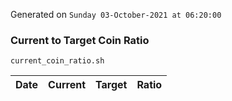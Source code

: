 Generated on `Sunday 03-October-2021 at 06:20:00`

### Current to Target Coin Ratio
`current_coin_ratio.sh`

Date|Current|Target|Ratio
---|---|---|---

